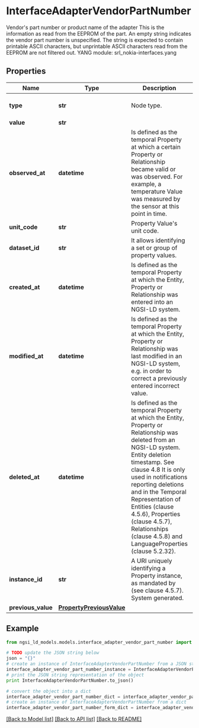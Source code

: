 # InterfaceAdapterVendorPartNumber

Vendor's part number or product name of the adapter  This is the information as read from the EEPROM of the part. An empty string indicates the vendor part number is unspecified. The string is expected to contain printable ASCII characters, but unprintable ASCII characters read from the EEPROM are not filtered out.  YANG module: srl_nokia-interfaces.yang 

## Properties

Name | Type | Description | Notes
------------ | ------------- | ------------- | -------------
**type** | **str** | Node type.  | [optional] [default to 'Property']
**value** | **str** |  | 
**observed_at** | **datetime** | Is defined as the temporal Property at which a certain Property or Relationship became valid or was observed. For example, a temperature Value was measured by the sensor at this point in time.  | [optional] 
**unit_code** | **str** | Property Value&#39;s unit code.  | [optional] 
**dataset_id** | **str** | It allows identifying a set or group of property values.  | [optional] 
**created_at** | **datetime** | Is defined as the temporal Property at which the Entity, Property or Relationship was entered into an NGSI-LD system.  | [optional] [readonly] 
**modified_at** | **datetime** | Is defined as the temporal Property at which the Entity, Property or Relationship was last modified in an NGSI-LD system, e.g. in order to correct a previously entered incorrect value.  | [optional] [readonly] 
**deleted_at** | **datetime** | Is defined as the temporal Property at which the Entity, Property or Relationship was deleted from an NGSI-LD system.  Entity deletion timestamp. See clause 4.8 It is only used in notifications reporting deletions and in the Temporal Representation of Entities (clause 4.5.6), Properties (clause 4.5.7), Relationships (clause 4.5.8) and LanguageProperties (clause 5.2.32).  | [optional] [readonly] 
**instance_id** | **str** | A URI uniquely identifying a Property instance, as mandated by (see clause 4.5.7). System generated.  | [optional] [readonly] 
**previous_value** | [**PropertyPreviousValue**](PropertyPreviousValue.md) |  | [optional] 

## Example

```python
from ngsi_ld_models.models.interface_adapter_vendor_part_number import InterfaceAdapterVendorPartNumber

# TODO update the JSON string below
json = "{}"
# create an instance of InterfaceAdapterVendorPartNumber from a JSON string
interface_adapter_vendor_part_number_instance = InterfaceAdapterVendorPartNumber.from_json(json)
# print the JSON string representation of the object
print InterfaceAdapterVendorPartNumber.to_json()

# convert the object into a dict
interface_adapter_vendor_part_number_dict = interface_adapter_vendor_part_number_instance.to_dict()
# create an instance of InterfaceAdapterVendorPartNumber from a dict
interface_adapter_vendor_part_number_form_dict = interface_adapter_vendor_part_number.from_dict(interface_adapter_vendor_part_number_dict)
```
[[Back to Model list]](../README.md#documentation-for-models) [[Back to API list]](../README.md#documentation-for-api-endpoints) [[Back to README]](../README.md)



